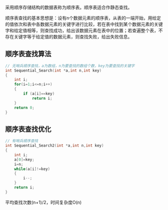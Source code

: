 采用顺序存储结构的数据表称为顺序表。顺序表适合作静态查找。

顺序表查找的基本思想是：设有n个数据元素的顺序表，从表的一端开始，用给定的值依次和表中各数据元素的关键字进行比较，若在表中找到某个数据元素的关键字和给定值相等，则查找成功，给出该数据元素在表中的位置；若查遍整个表，不存在关键字等于给定值的数据元素，则查找失败，给出失败信息。

## 顺序表查找算法

```c++
// 无哨兵顺序查找，a为数组，n为要查找的数组个数，key为要查找的关键字
int Sequential_Search(int *a,int n,int key)
{
	int i;
	for(i=1;i<=n;i++)
	{
		if (a[i]==key)
			return i;
	}
	return 0;
}
```

## 顺序表查找优化

```c++
// 有哨兵顺序查找
int Sequential_Search2(int *a,int n,int key)
{
	int i;
	a[0]=key;
	i=n;
	while(a[i]!=key)
	{
		i--;
	}
	return i;
}
```

平均查找次数(n+1)/2，时间复杂度O(n)